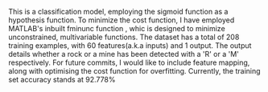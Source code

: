 This is a classification model, employing the sigmoid function as a hypothesis function. To minimize the cost function, I have employed MATLAB's inbuilt fminunc function , whic is designed to minimize unconstrained, multivariable functions.
The dataset has a total of 208 training examples, with 60 features(a.k.a inputs) and 1 output. The output details whether a rock or a mine has been detected with a 'R' or a 'M' respectively.
For future commits, I would like to include feature mapping, along with optimising the cost function for overfitting.
Currently, the training set accuracy stands at 92.778%
